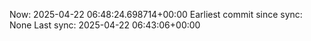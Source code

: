 Now: 2025-04-22 06:48:24.698714+00:00 Earliest commit since sync: None Last sync: 2025-04-22 06:43:06+00:00
